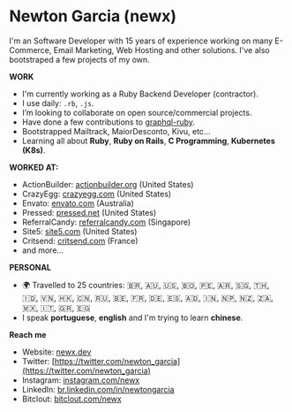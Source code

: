 # Newton Garcia (newx)

I'm an Software Developer with 15 years of experience working on many E-Commerce, Email Marketing,
Web Hosting and other solutions. I've also bootstraped a few projects of my own.

**WORK**

* I'm currently working as a Ruby Backend Developer (contractor).
* I use daily: `.rb`, `.js`.
* I’m looking to collaborate on open source/commercial projects.
* Have done a few contributions to [graphql-ruby](https://github.com/rmosolgo/graphql-ruby/graphs/contributors).
* Bootstrapped Mailtrack, MaiorDesconto, Kivu, etc...
* Learning all about **Ruby**, **Ruby on Rails**, **C Programming**, **Kubernetes (K8s)**.


**WORKED AT:**

* ActionBuilder: [actionbuilder.org](https://actionbuilder.org) (United States)
* CrazyEgg: [crazyegg.com](https://crazyegg.com) (United States)
* Envato: [envato.com](https://envato.com) (Australia)
* Pressed: [pressed.net](https://pressed.net) (United States)
* ReferralCandy: [referralcandy.com](https://www.referralcandy.com) (Singapore)
* Site5: [site5.com](https://www.site5.com) (United States)
* Critsend: [critsend.com](https://www.critsend.com) (France)
* and more...

**PERSONAL**

* 🌍 Travelled to 25 countries: :brazil:, :australia:, :us:, :bolivia:, :peru:, :argentina:, :singapore:, :thailand:, :indonesia:, :vietnam:, :hong_kong:, :cn:, :ru:, :belgium:, :fr:, :de:, :es:, :andorra:, :india:, :nepal:, :new_zealand:, :south_africa:, :mexico:, :it:, :greece:, :egypt:
* I speak **portuguese**, **english** and I'm trying to learn **chinese**.


**Reach me**

* Website: [newx.dev](http://newx.dev)
* Twitter: [https://twitter.com/newton_garcia](https://twitter.com/newton_garcia)
* Instagram: [instagram.com/newx](https://instagram.com/newx)
* LinkedIn: [br.linkedin.com/in/newtongarcia](https://br.linkedin.com/in/newtongarcia)
* Bitclout: [bitclout.com/newx](https://bitclout.com/u/newx)

